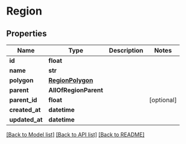 # Region

## Properties
Name | Type | Description | Notes
------------ | ------------- | ------------- | -------------
**id** | **float** |  | 
**name** | **str** |  | 
**polygon** | [**RegionPolygon**](RegionPolygon.md) |  | 
**parent** | **AllOfRegionParent** |  | 
**parent_id** | **float** |  | [optional] 
**created_at** | **datetime** |  | 
**updated_at** | **datetime** |  | 

[[Back to Model list]](../README.md#documentation-for-models) [[Back to API list]](../README.md#documentation-for-api-endpoints) [[Back to README]](../README.md)

